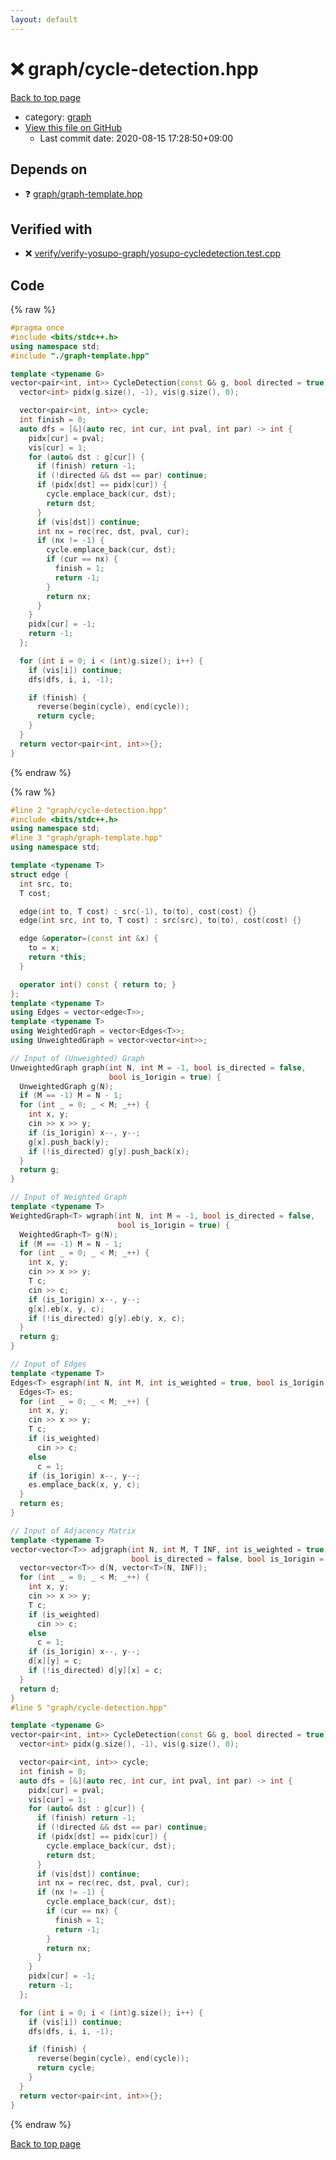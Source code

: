 ```yaml
---
layout: default
---
```


<!-- mathjax config similar to math.stackexchange -->
<script type="text/javascript" async
  src="https://cdnjs.cloudflare.com/ajax/libs/mathjax/2.7.5/MathJax.js?config=TeX-MML-AM_CHTML">
</script>
<script type="text/x-mathjax-config">
  MathJax.Hub.Config({
    TeX: { equationNumbers: { autoNumber: "AMS" }},
    tex2jax: {
      inlineMath: [ ['$','$'] ],
      processEscapes: true
    },
    "HTML-CSS": { matchFontHeight: false },
    displayAlign: "left",
    displayIndent: "2em"
  });
</script>

<script type="text/javascript" src="https://cdnjs.cloudflare.com/ajax/libs/jquery/3.4.1/jquery.min.js"></script>
<script src="https://cdn.jsdelivr.net/npm/jquery-balloon-js@1.1.2/jquery.balloon.min.js" integrity="sha256-ZEYs9VrgAeNuPvs15E39OsyOJaIkXEEt10fzxJ20+2I=" crossorigin="anonymous"></script>
<script type="text/javascript" src="../../assets/js/copy-button.js"></script>
<link rel="stylesheet" href="../../assets/css/copy-button.css" />


# :x: graph/cycle-detection.hpp

<a href="../../index.html">Back to top page</a>

* category: <a href="../../index.html#f8b0b924ebd7046dbfa85a856e4682c8">graph</a>
* <a href="{{ site.github.repository_url }}/blob/master/graph/cycle-detection.hpp">View this file on GitHub</a>
    - Last commit date: 2020-08-15 17:28:50+09:00




## Depends on

* :question: <a href="graph-template.hpp.html">graph/graph-template.hpp</a>


## Verified with

* :x: <a href="../../verify/verify/verify-yosupo-graph/yosupo-cycledetection.test.cpp.html">verify/verify-yosupo-graph/yosupo-cycledetection.test.cpp</a>


## Code

<a id="unbundled"></a>
{% raw %}
```cpp
#pragma once
#include <bits/stdc++.h>
using namespace std;
#include "./graph-template.hpp"

template <typename G>
vector<pair<int, int>> CycleDetection(const G& g, bool directed = true) {
  vector<int> pidx(g.size(), -1), vis(g.size(), 0);

  vector<pair<int, int>> cycle;
  int finish = 0;
  auto dfs = [&](auto rec, int cur, int pval, int par) -> int {
    pidx[cur] = pval;
    vis[cur] = 1;
    for (auto& dst : g[cur]) {
      if (finish) return -1;
      if (!directed && dst == par) continue;
      if (pidx[dst] == pidx[cur]) {
        cycle.emplace_back(cur, dst);
        return dst;
      }
      if (vis[dst]) continue;
      int nx = rec(rec, dst, pval, cur);
      if (nx != -1) {
        cycle.emplace_back(cur, dst);
        if (cur == nx) {
          finish = 1;
          return -1;
        }
        return nx;
      }
    }
    pidx[cur] = -1;
    return -1;
  };

  for (int i = 0; i < (int)g.size(); i++) {
    if (vis[i]) continue;
    dfs(dfs, i, i, -1);

    if (finish) {
      reverse(begin(cycle), end(cycle));
      return cycle;
    }
  }
  return vector<pair<int, int>>{};
}
```
{% endraw %}

<a id="bundled"></a>
{% raw %}
```cpp
#line 2 "graph/cycle-detection.hpp"
#include <bits/stdc++.h>
using namespace std;
#line 3 "graph/graph-template.hpp"
using namespace std;

template <typename T>
struct edge {
  int src, to;
  T cost;

  edge(int to, T cost) : src(-1), to(to), cost(cost) {}
  edge(int src, int to, T cost) : src(src), to(to), cost(cost) {}

  edge &operator=(const int &x) {
    to = x;
    return *this;
  }

  operator int() const { return to; }
};
template <typename T>
using Edges = vector<edge<T>>;
template <typename T>
using WeightedGraph = vector<Edges<T>>;
using UnweightedGraph = vector<vector<int>>;

// Input of (Unweighted) Graph
UnweightedGraph graph(int N, int M = -1, bool is_directed = false,
                      bool is_1origin = true) {
  UnweightedGraph g(N);
  if (M == -1) M = N - 1;
  for (int _ = 0; _ < M; _++) {
    int x, y;
    cin >> x >> y;
    if (is_1origin) x--, y--;
    g[x].push_back(y);
    if (!is_directed) g[y].push_back(x);
  }
  return g;
}

// Input of Weighted Graph
template <typename T>
WeightedGraph<T> wgraph(int N, int M = -1, bool is_directed = false,
                        bool is_1origin = true) {
  WeightedGraph<T> g(N);
  if (M == -1) M = N - 1;
  for (int _ = 0; _ < M; _++) {
    int x, y;
    cin >> x >> y;
    T c;
    cin >> c;
    if (is_1origin) x--, y--;
    g[x].eb(x, y, c);
    if (!is_directed) g[y].eb(y, x, c);
  }
  return g;
}

// Input of Edges
template <typename T>
Edges<T> esgraph(int N, int M, int is_weighted = true, bool is_1origin = true) {
  Edges<T> es;
  for (int _ = 0; _ < M; _++) {
    int x, y;
    cin >> x >> y;
    T c;
    if (is_weighted)
      cin >> c;
    else
      c = 1;
    if (is_1origin) x--, y--;
    es.emplace_back(x, y, c);
  }
  return es;
}

// Input of Adjacency Matrix
template <typename T>
vector<vector<T>> adjgraph(int N, int M, T INF, int is_weighted = true,
                           bool is_directed = false, bool is_1origin = true) {
  vector<vector<T>> d(N, vector<T>(N, INF));
  for (int _ = 0; _ < M; _++) {
    int x, y;
    cin >> x >> y;
    T c;
    if (is_weighted)
      cin >> c;
    else
      c = 1;
    if (is_1origin) x--, y--;
    d[x][y] = c;
    if (!is_directed) d[y][x] = c;
  }
  return d;
}
#line 5 "graph/cycle-detection.hpp"

template <typename G>
vector<pair<int, int>> CycleDetection(const G& g, bool directed = true) {
  vector<int> pidx(g.size(), -1), vis(g.size(), 0);

  vector<pair<int, int>> cycle;
  int finish = 0;
  auto dfs = [&](auto rec, int cur, int pval, int par) -> int {
    pidx[cur] = pval;
    vis[cur] = 1;
    for (auto& dst : g[cur]) {
      if (finish) return -1;
      if (!directed && dst == par) continue;
      if (pidx[dst] == pidx[cur]) {
        cycle.emplace_back(cur, dst);
        return dst;
      }
      if (vis[dst]) continue;
      int nx = rec(rec, dst, pval, cur);
      if (nx != -1) {
        cycle.emplace_back(cur, dst);
        if (cur == nx) {
          finish = 1;
          return -1;
        }
        return nx;
      }
    }
    pidx[cur] = -1;
    return -1;
  };

  for (int i = 0; i < (int)g.size(); i++) {
    if (vis[i]) continue;
    dfs(dfs, i, i, -1);

    if (finish) {
      reverse(begin(cycle), end(cycle));
      return cycle;
    }
  }
  return vector<pair<int, int>>{};
}

```
{% endraw %}

<a href="../../index.html">Back to top page</a>

